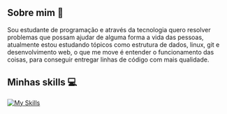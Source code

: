 
## Sobre mim 🎈

Sou estudante de programação e através da tecnologia quero resolver problemas que possam ajudar de alguma forma a vida das pessoas, atualmente estou estudando tópicos como estrutura de dados, linux, git e desenvolvimento web, o que me move é entender o funcionamento das coisas, para conseguir entregar linhas de código com mais qualidade. 

## Minhas skills 💻

[![My Skills](https://skillicons.dev/icons?i=js,html,css,azure,figma,git,github,py,tailwind,php,aws,sass)](https://skillicons.dev)
